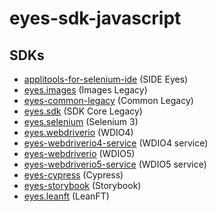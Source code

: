 # eyes-sdk-javascript 

## SDKs

- [applitools-for-selenium-ide](packages/side-eyes) (SIDE Eyes)
- [eyes.images](packages/eyes-images-legacy) (Images Legacy)
- [eyes-common-legacy](packages/eyes-common-legacy) (Common Legacy)
- [eyes.sdk](packages/eyes-sdk-core-legacy) (SDK Core Legacy)
- [eyes.selenium](packages/eyes-selenium-3) (Selenium 3)
- [eyes.webdriverio](packages/eyes-webdriverio-4) (WDIO4)
- [eyes-webdriverio4-service](packages/eyes-webdriverio-4-service) (WDIO4 service)
- [eyes-webdriverio](packages/eyes-webdriverio-5) (WDIO5)
- [eyes-webdriverio5-service](packages/eyes-webdriverio-4-service) (WDIO5 service)
- [eyes-cypress](packages/eyes-cypress) (Cypress)
- [eyes-storybook](packages/eyes-storybook) (Storybook)
- [eyes.leanft](packages/eyes-leanft) (LeanFT)

